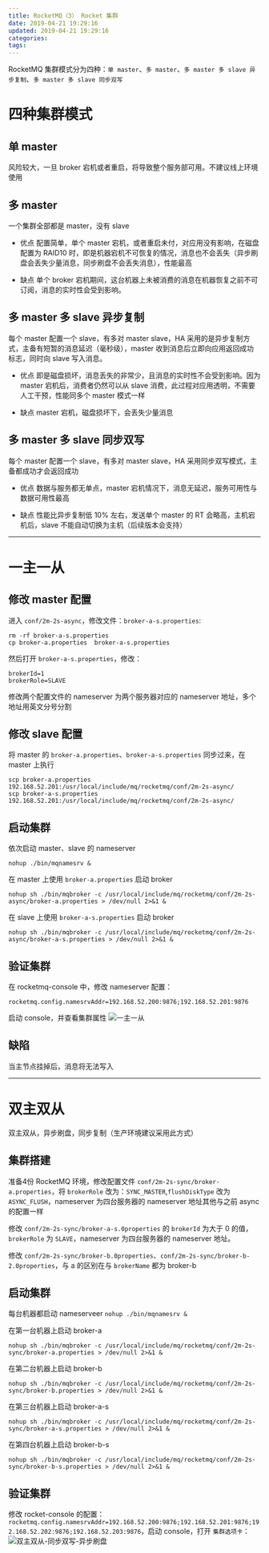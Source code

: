 ```yaml
---
title: RocketMQ（3） Rocket 集群
date: 2019-04-21 19:29:16
updated: 2019-04-21 19:29:16
categories:
tags:
---
```


RocketMQ 集群模式分为四种：`单 master`、`多 master`、`多 master 多 slave 异步复制`、`多 master 多 slave 同步双写`

<!-- more -->

# 四种集群模式

## 单 master

风险较大，一旦 broker 宕机或者重启，将导致整个服务部可用。不建议线上环境使用

## 多 master

一个集群全部都是 master，没有 slave

- 优点
配置简单，单个 master 宕机，或者重启未付，对应用没有影响，在磁盘配置为 RAID10 时，即是机器宕机不可恢复的情况，消息也不会丢失（异步刷盘会丢失少量消息，同步刷盘不会丢失消息），性能最高

- 缺点
单个 broker 宕机期间，这台机器上未被消费的消息在机器恢复之前不可订阅，消息的实时性会受到影响。

## 多 master 多 slave 异步复制

每个 master 配置一个 slave，有多对 master slave，HA 采用的是异步复制方式，主备有短暂的消息延迟（毫秒级），master 收到消息后立即向应用返回成功标志，同时向 slave 写入消息。

- 优点
即是磁盘损坏，消息丢失的非常少，且消息的实时性不会受到影响。因为 master 宕机后，消费者仍然可以从 slave 消费，此过程对应用透明，不需要人工干预，性能同多个 master 模式一样

- 缺点
master 宕机，磁盘损坏下，会丢失少量消息

## 多 master 多 slave 同步双写

每个 master 配置一个 slave，有多对 master slave，HA 采用同步双写模式，主备都成功才会返回成功

- 优点
数据与服务都无单点，master 宕机情况下，消息无延迟，服务可用性与数据可用性最高

- 缺点
性能比异步复制低 10% 左右，发送单个 master 的 RT 会略高，主机宕机后，slave 不能自动切换为主机（后续版本会支持）

---

# 一主一从

## 修改 master 配置

进入 `conf/2m-2s-async`，修改文件：`broker-a-s.properties`:
```
rm -rf broker-a-s.properties 
cp broker-a.properties  broker-a-s.properties
```

然后打开 `broker-a-s.properties`，修改：
```
brokerId=1
brokerRole=SLAVE
```

修改两个配置文件的 nameserver 为两个服务器对应的 nameserver 地址，多个地址用英文分号分割

## 修改 slave 配置

将 master 的 `broker-a.properties`、`broker-a-s.properties` 同步过来，在 master 上执行
```
scp broker-a.properties 192.168.52.201:/usr/local/include/mq/rocketmq/conf/2m-2s-async/
scp broker-a-s.properties 192.168.52.201:/usr/local/include/mq/rocketmq/conf/2m-2s-async/
```

## 启动集群

依次启动 master、slave 的 nameserver
```
nohup ./bin/mqnamesrv &
```

在 master 上使用 `broker-a.properties` 启动 broker
```
nohup sh ./bin/mqbroker -c /usr/local/include/mq/rocketmq/conf/2m-2s-async/broker-a.properties > /dev/null 2>&1 &
```

在 slave 上使用 `broker-a-s.properties` 启动 broker
```
nohup sh ./bin/mqbroker -c /usr/local/include/mq/rocketmq/conf/2m-2s-async/broker-a-s.properties > /dev/null 2>&1 &
```

## 验证集群

在 rocketmq-console 中，修改 nameserver 配置：
```
rocketmq.config.namesrvAddr=192.168.52.200:9876;192.168.52.201:9876
```

启动 console，并查看集群属性
![一主一从](/images/rocketmq/1-master-1-slave.png)


## 缺陷

当主节点挂掉后，消息将无法写入

---

# 双主双从

双主双从，异步刷盘，同步复制（生产环境建议采用此方式）

## 集群搭建
准备4份 RocketMQ 环境，修改配置文件 `conf/2m-2s-sync/broker-a.properties`，将 `brokerRole` 改为：`SYNC_MASTER`,`flushDiskType` 改为 `ASYNC_FLUSH`，nameserver 为四台服务器的 nameserver 地址其他与之前 async 的配置一样

修改 `conf/2m-2s-sync/broker-a-s.0properties` 的 `brokerId` 为大于 0 的值，`brokerRole` 为 `SLAVE`，nameserver 为四台服务器的 nameserver 地址。

修改 `conf/2m-2s-sync/broker-b.0properties`、`conf/2m-2s-sync/broker-b-2.0properties`，与 a 的区别在与 `brokerName` 都为 broker-b

## 启动集群

每台机器都启动 nameserveer
`nohup ./bin/mqnamesrv &`

在第一台机器上启动 broker-a
```
nohup sh ./bin/mqbroker -c /usr/local/include/mq/rocketmq/conf/2m-2s-sync/broker-a.properties > /dev/null 2>&1 &
```

在第二台机器上启动 broker-b
```
nohup sh ./bin/mqbroker -c /usr/local/include/mq/rocketmq/conf/2m-2s-sync/broker-b.properties > /dev/null 2>&1 &
```

在第三台机器上启动 broker-a-s
```
nohup sh ./bin/mqbroker -c /usr/local/include/mq/rocketmq/conf/2m-2s-sync/broker-a-s.properties > /dev/null 2>&1 &
```

在第四台机器上启动 broker-b-s
```
nohup sh ./bin/mqbroker -c /usr/local/include/mq/rocketmq/conf/2m-2s-sync/broker-b-s.properties > /dev/null 2>&1 &
```


## 验证集群

修改 rocket-console 的配置：`rocketmq.config.namesrvAddr=192.168.52.200:9876;192.168.52.201:9876;192.168.52.202:9876;192.168.52.203:9876`，启动 console，打开 `集群选项卡`：
![双主双从-同步双写-异步刷盘](/images/rocketmq/2-master-2-slave-sync.png)